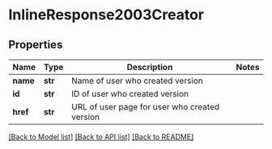 # InlineResponse2003Creator

## Properties
Name | Type | Description | Notes
------------ | ------------- | ------------- | -------------
**name** | **str** | Name of user who created version | 
**id** | **str** | ID of user who created version | 
**href** | **str** | URL of user page for user who created version | 

[[Back to Model list]](../README.md#documentation-for-models) [[Back to API list]](../README.md#documentation-for-api-endpoints) [[Back to README]](../README.md)


